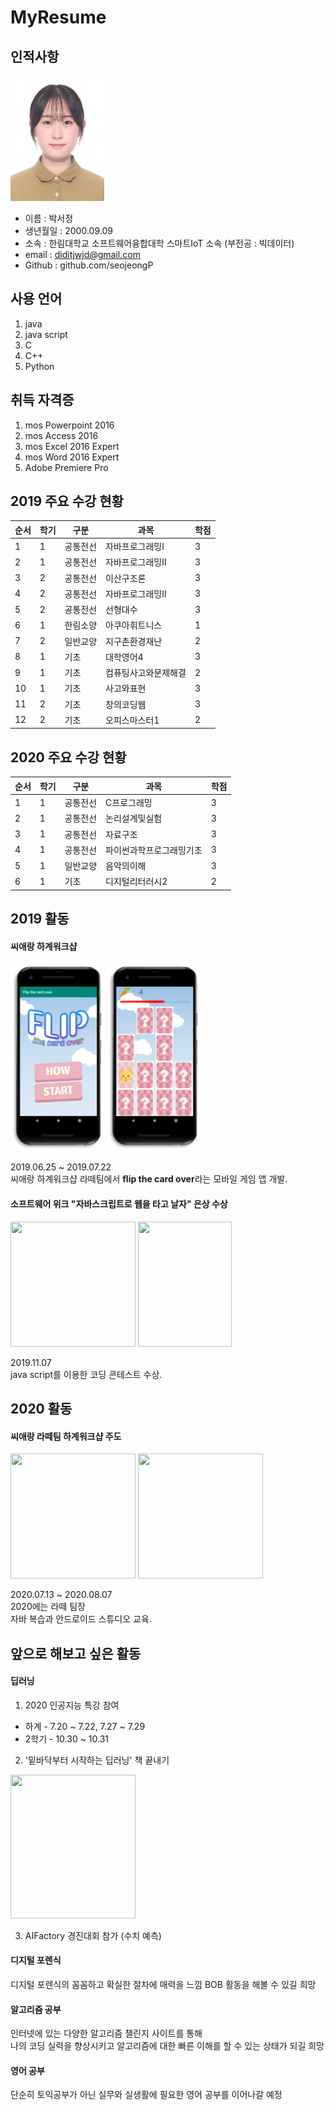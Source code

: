 # MyResume

## 인적사항  

<img src=mypic.jpg width=150 height=200>   

* 이름 : 박서정  
* 생년월일 : 2000.09.09 
* 소속 : 한림대학교 소프트웨어융합대학 스마트IoT 소속 (부전공 : 빅데이터)
* email : diditjwjd@gmail.com
* Github : github.com/seojeongP

## 사용 언어
1. java
2. java script
3. C
4. C++
5. Python

## 취득 자격증
1. mos Powerpoint 2016
2. mos Access 2016
3. mos Excel 2016 Expert
4. mos Word 2016 Expert
5. Adobe Premiere Pro

## 2019 주요 수강 현황
|순서|학기|구분|과목|학점|  
|---|---|---|---|---|  
|1|1|공통전선|자바프로그래밍I|3|
|2|1|공통전선|자바프로그래밍II|3|  
|3|2|공통전선|이산구조론|3|  
|4|2|공통전선|자바프로그래밍II|3|  
|5|2|공통전선|선형대수|3|  
|6|1|한림소양|아쿠아휘트니스|1|  
|7|2|일반교양|지구촌환경재난|2|  
|8|1|기초|대학영어4|3|  
|9|1|기초|컴퓨팅사고와문제해결|2|  
|10|1|기초|사고와표현|3|  
|11|2|기초|창의코딩웹|3|  
|12|2|기초|오피스마스터1|2|  


## 2020 주요 수강 현황
|순서|학기|구분|과목|학점|  
|---|---|---|---|---|  
|1|1|공통전선|C프로그래밍|3|
|2|1|공통전선|논리설계및실험|3|  
|3|1|공통전선|자료구조|3|  
|4|1|공통전선|파이썬과학프로그래밍기초|3|  
|5|1|일반교양|음악의이해|3|  
|6|1|기초|디지털리터러시2|2|  

## 2019 활동
#### 씨애랑 하계워크샵
<div>
<img src=flip2.png width=150 height=300>  
<img src=flip.png width=150 height=300>
  </div>
  
2019.06.25 ~ 2019.07.22    
씨애랑 하계워크샵 라떼팀에서 **flip the card over**라는 모바일 게임 앱 개발.    

#### 소프트웨어 위크 "자바스크립트로 웹을 타고 날자" 은상 수상
<div>
<image src=javascript2.jpg width=200 height=200>
<image src=javascript1_1.JPG width=150 height=200>
  </div>
  
2019.11.07  
java script를 이용한 코딩 콘테스트 수상.   
  
## 2020 활동
#### 씨애랑 라떼팀 하계워크샵 주도
<div>
  <image src=drawing.jpg width=200 height=200>
  <image src=latte.png width=200 height=200>
    </div>
    
2020.07.13 ~ 2020.08.07  
2020에는 라떼 팀장  
자바 복습과 안드로이드 스튜디오 교육.       
<!-- 
#### 운전면허 취득
<div>
  <image src=carli.JPEG width=200 height=200>
  <image src=carexam.jpg width=400 height=200>
    </div>

2020.09.29  
2종 보통 운전면허 독학 취득.   -->

## 앞으로 해보고 싶은 활동  
#### 딥러닝

1. 2020 인공지능 특강 참여 
* 하계 - 7.20 ~ 7.22, 7.27 ~ 7.29
* 2학기 - 10.30 ~ 10.31

2. '밑바닥부터 시작하는 딥러닝' 책 끝내기  
<image src=deep.jpg width=200 height=230>
  

3. AIFactory 경진대회 참가 (수치 예측)

#### 디지털 포렌식
디지털 포렌식의 꼼꼼하고 확실한 절차에 매력을 느낌
BOB 활동을 해볼 수 있길 희망


#### 알고리즘 공부
인터넷에 있는 다양한 알고리즘 챌린지 사이트를 통해  
나의 코딩 실력을 향상시키고 알고리즘에 대한 빠른 이해를 할 수 있는 상태가 되길 희망

#### 영어 공부
단순히 토익공부가 아닌 실무와 실생활에 필요한 영어 공부를 이어나갈 예정

